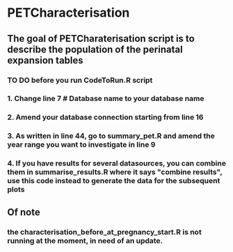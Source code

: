 # PETCharacterisation
## The goal of PETCharaterisation script is to describe the population of the perinatal expansion tables 

### TO DO before you run CodeToRun.R script 
### 1. Change line 7 # Database name to your database name
### 2. Amend your database connection starting from line 16 
### 3. As written in line 44, go to summary_pet.R and amend the year range you want to investigate in line 9
### 4. If you have results for several datasources, you can combine them in summarise_results.R where it says "combine results", use this code instead to generate the data for the subsequent plots

## Of note
### the characterisation_before_at_pregnancy_start.R is not running at the moment, in need of an update. 
